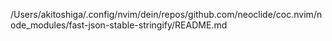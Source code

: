 /Users/akitoshiga/.config/nvim/dein/repos/github.com/neoclide/coc.nvim/node_modules/fast-json-stable-stringify/README.md